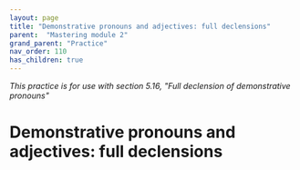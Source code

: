 ```yaml
---
layout: page
title: "Demonstrative pronouns and adjectives: full declensions"
parent:  "Mastering module 2"
grand_parent: "Practice"
nav_order: 110
has_children: true
---
```



*This practice is for use with section 5.16, "Full declension of demonstrative pronouns"*


# Demonstrative pronouns and adjectives: full declensions

